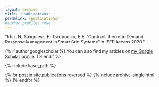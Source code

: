 ```yaml
---
layout: archive
title: "Publications"
permalink: /publications/
#author_profile: true
---
```


"Irtija, N; Sangoleye, F; Tsiropoulou, E.E. "Contract-theoretic Demand Response Management in Smart Grid Systems" in IEEE Access 2020."


{% if author.googlescholar %}
  You can also find my articles on <u><a href="{{author.googlescholar}}">my Google Scholar profile</a>.</u>
{% endif %}

{% include base_path %}

{% for post in site.publications reversed %}
  {% include archive-single.html %}
{% endfor %}
